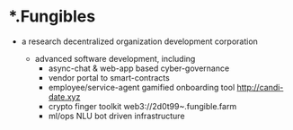 # *.Fungibles

* a research decentralized organization development corporation


    * advanced software development, including 
        * async-chat & web-app based cyber-governance
        * vendor portal to smart-contracts      
        * employee/service-agent gamified onboarding tool http://candi-date.xyz
        * crypto finger toolkit  web3://2d0t99~.fungible.farm
        * ml/ops NLU bot driven infrastructure
